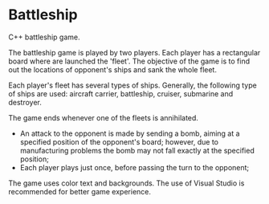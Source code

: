 # Battleship
C++ battleship game.

The battleship game is played by two players. Each player has a rectangular board where are launched the 'fleet'. The objective of the game is to find out the locations of opponent's ships and sank the whole fleet.

Each player's fleet has several types of ships. Generally, the following type of ships are used: aircraft carrier,
battleship, cruiser, submarine and destroyer.

The game ends whenever one of the fleets is annihilated.

- An attack to the opponent is made by sending a bomb, aiming at a specified position of the opponent's board; however, due to manufacturing problems the bomb may not fall exactly at the specified position;
- Each player plays just once, before passing the turn to the opponent;

The game uses color text and backgrounds.
The use of Visual Studio is recommended for better game experience.
